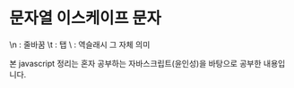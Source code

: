 # 문자열 이스케이프 문자
\n : 줄바꿈
\t : 탭
\\ : 역슬래시 그 자체 의미

본 javascript 정리는 혼자 공부하는 자바스크립트(윤인성)을 바탕으로 공부한 내용입니다.
